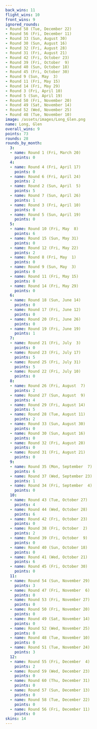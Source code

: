 ```yaml
---
back_wins: 11
flight_wins: 10
front_wins: 9
ignored_rounds:
- Round 58 (Tue, December 22)
- Round 56 (Fri, December 11)
- Round 33 (Sun, August 30)
- Round 30 (Sun, August 16)
- Round 32 (Fri, August 28)
- Round 31 (Fri, August 21)
- Round 42 (Fri, October 23)
- Round 39 (Fri, October  9)
- Round 40 (Sun, October 18)
- Round 45 (Fri, October 30)
- Round 9 (Sun, May  3)
- Round 11 (Fri, May 15)
- Round 14 (Fri, May 29)
- Round 3 (Fri, April 10)
- Round 5 (Sun, April 19)
- Round 50 (Fri, November 20)
- Round 49 (Sat, November 14)
- Round 52 (Wed, November 25)
- Round 48 (Tue, November 10)
image: /assets/images/Long_Glen.png
name: Long, Glen
overall_wins: 9
points: 73
rounds: 28
rounds_by_month:
  3:
  - name: Round 1 (Fri, March 20)
    points: 0
  4:
  - name: Round 4 (Fri, April 17)
    points: 0
  - name: Round 6 (Fri, April 24)
    points: 2
  - name: Round 2 (Sun, April  5)
    points: 5
  - name: Round 7 (Sun, April 26)
    points: 1
  - name: Round 3 (Fri, April 10)
    points: 0
  - name: Round 5 (Sun, April 19)
    points: 0
  5:
  - name: Round 10 (Fri, May  8)
    points: 6
  - name: Round 15 (Sun, May 31)
    points: 0
  - name: Round 12 (Fri, May 22)
    points: 2
  - name: Round 8 (Fri, May  1)
    points: 0
  - name: Round 9 (Sun, May  3)
    points: 0
  - name: Round 11 (Fri, May 15)
    points: 0
  - name: Round 14 (Fri, May 29)
    points: 0
  6:
  - name: Round 18 (Sun, June 14)
    points: 0
  - name: Round 17 (Fri, June 12)
    points: 0
  - name: Round 20 (Fri, June 26)
    points: 0
  - name: Round 19 (Fri, June 19)
    points: 1
  7:
  - name: Round 21 (Fri, July  3)
    points: 0
  - name: Round 23 (Fri, July 17)
    points: 5
  - name: Round 25 (Fri, July 31)
    points: 5
  - name: Round 22 (Fri, July 10)
    points: 0
  8:
  - name: Round 26 (Fri, August  7)
    points: 2
  - name: Round 27 (Sun, August  9)
    points: 4
  - name: Round 29 (Fri, August 14)
    points: 5
  - name: Round 28 (Tue, August 11)
    points: 2
  - name: Round 33 (Sun, August 30)
    points: 0
  - name: Round 30 (Sun, August 16)
    points: 0
  - name: Round 32 (Fri, August 28)
    points: 0
  - name: Round 31 (Fri, August 21)
    points: 0
  9:
  - name: Round 35 (Mon, September  7)
    points: 6
  - name: Round 37 (Wed, September 23)
    points: 1
  - name: Round 34 (Fri, September  4)
    points: 0
  10:
  - name: Round 43 (Tue, October 27)
    points: 4
  - name: Round 44 (Wed, October 28)
    points: 6
  - name: Round 42 (Fri, October 23)
    points: 0
  - name: Round 38 (Fri, October  2)
    points: 2
  - name: Round 39 (Fri, October  9)
    points: 0
  - name: Round 40 (Sun, October 18)
    points: 0
  - name: Round 41 (Wed, October 21)
    points: 6
  - name: Round 45 (Fri, October 30)
    points: 0
  11:
  - name: Round 54 (Sun, November 29)
    points: 3
  - name: Round 47 (Fri, November  6)
    points: 0
  - name: Round 53 (Fri, November 27)
    points: 0
  - name: Round 50 (Fri, November 20)
    points: 0
  - name: Round 49 (Sat, November 14)
    points: 0
  - name: Round 52 (Wed, November 25)
    points: 0
  - name: Round 48 (Tue, November 10)
    points: 0
  - name: Round 51 (Tue, November 24)
    points: 3
  12:
  - name: Round 55 (Fri, December  4)
    points: 2
  - name: Round 59 (Wed, December 23)
    points: 0
  - name: Round 60 (Thu, December 31)
    points: 0
  - name: Round 57 (Sun, December 13)
    points: 0
  - name: Round 58 (Tue, December 22)
    points: 0
  - name: Round 56 (Fri, December 11)
    points: 0
skins: 14
---
```

